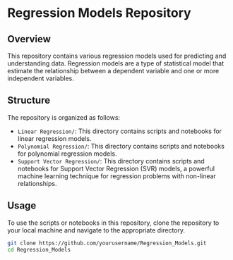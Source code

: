 # Regression Models Repository

## Overview

This repository contains various regression models used for predicting and understanding data. Regression models are a type of statistical model that estimate the relationship between a dependent variable and one or more independent variables.

## Structure

The repository is organized as follows:

- `Linear Regression/`: This directory contains scripts and notebooks for linear regression models.
- `Polynomial Regression/`: This directory contains scripts and notebooks for polynomial regression models.
- `Support Vector Regression/`: This directory contains scripts and notebooks for Support Vector Regression (SVR) models, a powerful machine learning technique for regression problems with non-linear relationships.

## Usage

To use the scripts or notebooks in this repository, clone the repository to your local machine and navigate to the appropriate directory.

```bash
git clone https://github.com/yourusername/Regression_Models.git
cd Regression_Models
```
